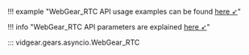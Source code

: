 <!--
===============================================
vidgear library source-code is deployed under the Apache 2.0 License:

Copyright (c) 2019-2020 Abhishek Thakur(@abhiTronix) <abhi.una12@gmail.com>

Licensed under the Apache License, Version 2.0 (the "License");
you may not use this file except in compliance with the License.
You may obtain a copy of the License at

   http://www.apache.org/licenses/LICENSE-2.0

Unless required by applicable law or agreed to in writing, software
distributed under the License is distributed on an "AS IS" BASIS,
WITHOUT WARRANTIES OR CONDITIONS OF ANY KIND, either express or implied.
See the License for the specific language governing permissions and
limitations under the License.
===============================================
-->

!!! example "WebGear_RTC API usage examples can be found [here ➶](../../../gears/webgear_rtc/usage/)"

!!! info "WebGear_RTC API parameters are explained [here ➶](../../../gears/webgear_rtc/params/)"

::: vidgear.gears.asyncio.WebGear_RTC	
	
    
&nbsp;